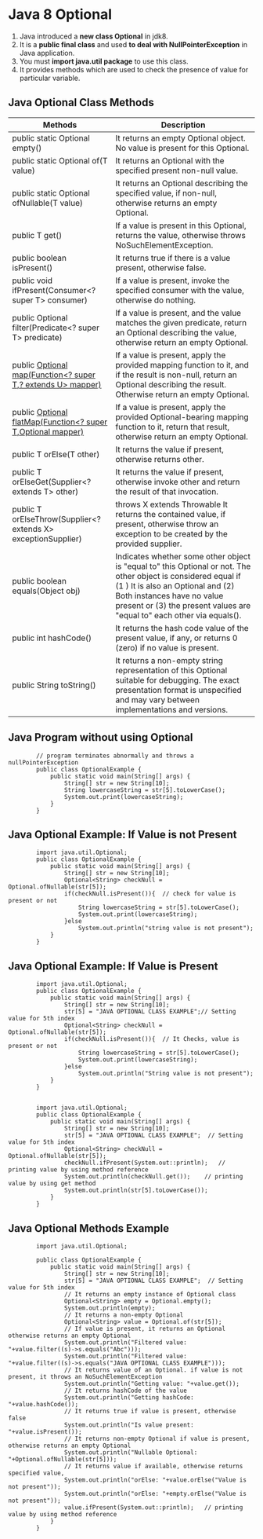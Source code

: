 # Java 8 Optional

1. Java introduced a **new class Optional** in jdk8. 
2. It is a **public final class** and used **to deal with NullPointerException** in Java application. 
3. You must **import java.util package** to use this class. 
4. It provides methods which are used to check the presence of value for particular variable.

## Java Optional Class Methods

| **Methods** |	**Description** |
| ----------- | --------------- |                               
| public static <T> Optional<T> empty() |	It returns an empty Optional object. No value is present for this Optional.
| public static <T> Optional<T> of(T value) |	It returns an Optional with the specified present non-null value.
| public static <T> Optional<T> ofNullable(T value) |	It returns an Optional describing the specified value, if non-null, otherwise returns an empty Optional.
| public T get() |	If a value is present in this Optional, returns the value, otherwise throws NoSuchElementException.
| public boolean isPresent() |	It returns true if there is a value present, otherwise false.
| public void ifPresent(Consumer<? super T> consumer) |	If a value is present, invoke the specified consumer with the value, otherwise do nothing.
| public Optional<T> filter(Predicate<? super T> predicate) |	If a value is present, and the value matches the given predicate, return an Optional describing the value, otherwise return an empty Optional.
| public <U> Optional<U> map(Function<? super T,? extends U> mapper) |	If a value is present, apply the provided mapping function to it, and if the result is non-null, return an Optional describing the result. Otherwise return an empty Optional.
| public <U> Optional<U> flatMap(Function<? super T,Optional<U> mapper) |	If a value is present, apply the provided Optional-bearing mapping function to it, return that result, otherwise return an empty Optional.
| public T orElse(T other) |	It returns the value if present, otherwise returns other.
| public T orElseGet(Supplier<? extends T> other) |	It returns the value if present, otherwise invoke other and return the result of that invocation.
| public <X extends Throwable> T orElseThrow(Supplier<? extends X> exceptionSupplier) | throws X extends Throwable	It returns the contained value, if present, otherwise throw an exception to be created by the provided supplier.
| public boolean equals(Object obj) |	Indicates whether some other object is "equal to" this Optional or not. The other object is considered equal if  (1 ) It is also an Optional and (2) Both instances have no value present or (3) the present values are "equal to" each other via equals(). |
| public int hashCode() |	It returns the hash code value of the present value, if any, or returns 0 (zero) if no value is present.
| public String toString() |	It returns a non-empty string representation of this Optional suitable for debugging. The exact presentation format is unspecified and may vary between implementations and versions. |


## Java Program without using Optional

            // program terminates abnormally and throws a nullPointerException
            public class OptionalExample {  
                public static void main(String[] args) {  
                    String[] str = new String[10];  
                    String lowercaseString = str[5].toLowerCase();  
                    System.out.print(lowercaseString);  
                }  
            }

## Java Optional Example: If Value is not Present

            import java.util.Optional;  
            public class OptionalExample {  
                public static void main(String[] args) {  
                    String[] str = new String[10];  
                    Optional<String> checkNull = Optional.ofNullable(str[5]);  
                    if(checkNull.isPresent()){  // check for value is present or not  
                        String lowercaseString = str[5].toLowerCase();  
                        System.out.print(lowercaseString);  
                    }else  
                        System.out.println("string value is not present");  
                }  
            }

## Java Optional Example: If Value is Present  

            import java.util.Optional;  
            public class OptionalExample {  
                public static void main(String[] args) {  
                    String[] str = new String[10];        
                    str[5] = "JAVA OPTIONAL CLASS EXAMPLE";// Setting value for 5th index  
                    Optional<String> checkNull = Optional.ofNullable(str[5]);  
                    if(checkNull.isPresent()){  // It Checks, value is present or not  
                        String lowercaseString = str[5].toLowerCase();  
                        System.out.print(lowercaseString);  
                    }else  
                        System.out.println("String value is not present");  
                }  
            }


            import java.util.Optional;  
            public class OptionalExample {  
                public static void main(String[] args) {  
                    String[] str = new String[10];        
                    str[5] = "JAVA OPTIONAL CLASS EXAMPLE";  // Setting value for 5th index  
                    Optional<String> checkNull = Optional.ofNullable(str[5]);  
                    checkNull.ifPresent(System.out::println);   // printing value by using method reference  
                    System.out.println(checkNull.get());    // printing value by using get method  
                    System.out.println(str[5].toLowerCase());     
                }  
            }


## Java Optional Methods Example

            import java.util.Optional;
              
            public class OptionalExample {  
                public static void main(String[] args) {  
                    String[] str = new String[10];        
                    str[5] = "JAVA OPTIONAL CLASS EXAMPLE";  // Setting value for 5th index  
                    // It returns an empty instance of Optional class   
                    Optional<String> empty = Optional.empty();  
                    System.out.println(empty);  
                    // It returns a non-empty Optional  
                    Optional<String> value = Optional.of(str[5]);  
                    // If value is present, it returns an Optional otherwise returns an empty Optional  
                    System.out.println("Filtered value: "+value.filter((s)->s.equals("Abc")));  
                    System.out.println("Filtered value: "+value.filter((s)->s.equals("JAVA OPTIONAL CLASS EXAMPLE")));  
                    // It returns value of an Optional. if value is not present, it throws an NoSuchElementException    
                    System.out.println("Getting value: "+value.get());  
                    // It returns hashCode of the value  
                    System.out.println("Getting hashCode: "+value.hashCode());  
                    // It returns true if value is present, otherwise false  
                    System.out.println("Is value present: "+value.isPresent());  
                    // It returns non-empty Optional if value is present, otherwise returns an empty Optional  
                    System.out.println("Nullable Optional: "+Optional.ofNullable(str[5]));  
                    // It returns value if available, otherwise returns specified value,  
                    System.out.println("orElse: "+value.orElse("Value is not present"));  
                    System.out.println("orElse: "+empty.orElse("Value is not present"));  
                    value.ifPresent(System.out::println);   // printing value by using method reference   
                }  
            }

